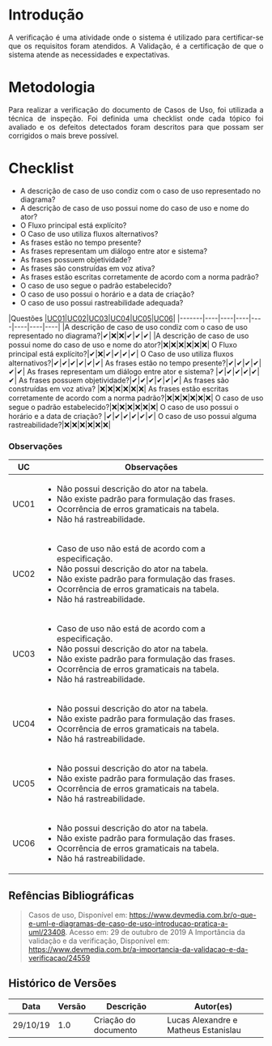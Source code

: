 # Introdução

<p align="justify">
A verificação é uma atividade onde o sistema é utilizado para certificar-se que os requisitos foram atendidos. A Validação, é a certificação de que o sistema atende as necessidades e expectativas.
</p>

# Metodologia

<p align="justify">
Para realizar a verificação do documento de Casos de Uso, foi utilizada a técnica de inspeção. Foi definida uma checklist onde cada tópico foi avaliado e os defeitos detectados foram descritos para que possam ser corrigidos o mais breve possível.
</p>

# Checklist
 
 <ul>
  <li> A descrição de caso de uso condiz com o caso de uso representado no diagrama?
  <li> A descrição de caso de uso possui nome do caso de uso e nome do ator?
  <li> O Fluxo principal está explícito?
  <li> O Caso de uso utiliza fluxos alternativos?
  <li> As frases estão no tempo presente?
  <li> As frases representam um diálogo entre ator e sistema?
  <li> As frases possuem objetividade?
  <li>As frases são construídas em voz ativa?
  <li>As frases estão escritas corretamente de acordo com a norma padrão?
  <li> O caso de uso segue o padrão estabelecido?
  <li> O caso de uso possui o horário e a data de criação?
  <li> O caso de uso possui rastreabilidade adequada?
 </ul>


|Questões |[UC01](https://requisitos-de-software.github.io/2019.2-Waze/CasoDeUso/#uc01-buscar-rota-para-onde)|[UC02](https://requisitos-de-software.github.io/2019.2-Waze)|[UC03](https://requisitos-de-software.github.io/2019.2-Waze/CasoDeUso/#uc03-exibicao-de-mapa)|[UC04](https://requisitos-de-software.github.io/2019.2-Waze/CasoDeUso/#uc04-navegacao)|[UC05](https://requisitos-de-software.github.io/2019.2-Waze/CasoDeUso/#uc05-economia-de-bateria)|[UC06](https://requisitos-de-software.github.io/2019.2-Waze/CasoDeUso/#uc06-voz-e-som)|
|-------|----|----|----|----|----|----|----|
|A descrição de caso de uso condiz com o caso de uso representado no diagrama?|✔|❌|❌|✔|✔|✔|
|A descrição de caso de uso possui nome do caso de uso e nome do ator?|❌|❌|❌|❌|❌|❌|
O Fluxo principal está explícito?|✔|❌|✔|✔|✔|✔|
O Caso de uso utiliza fluxos alternativos?|✔|✔|✔|✔|✔|✔|
As frases estão no tempo presente?|✔|✔|✔|✔|✔|✔|
As frases representam um diálogo entre ator e sistema? |✔|✔|✔|✔|✔|✔|
As frases possuem objetividade?|✔|✔|✔|✔|✔|✔|
As frases são construídas em voz ativa? |❌|❌|❌|❌|❌|❌|
As frases estão escritas corretamente de acordo com a norma padrão?|❌|❌|❌|❌|❌|❌|
O caso de uso segue o padrão estabelecido?|❌|❌|❌|❌|❌|❌|
O caso de uso possui o horário e a data de criação? |✔|✔|✔|✔|✔|✔|
O caso de uso possui alguma rastreabilidade?|❌|❌|❌|❌|❌|❌|


### Observações
 
|UC|Observações|
|---|-----------|
|UC01|<ul><li>Não possui descrição do ator na tabela.<li>Não existe padrão para formulação das frases.</li><li>Ocorrência de erros gramaticais na tabela.</li><li>Não há rastreabilidade.</li></ul>|
|UC02|<ul><li>Caso de uso não está de acordo com a especificação.</li><li>Não possui descrição do ator na tabela.<li>Não existe padrão para formulação das frases.</li><li>Ocorrência de erros gramaticais na tabela.</li><li>Não há rastreabilidade.</li></ul>|
|UC03|<ul><li>Caso de uso não está de acordo com a especificação.</li><li>Não possui descrição do ator na tabela.<li>Não existe padrão para formulação das frases.</li><li>Ocorrência de erros gramaticais na tabela.</li><li>Não há rastreabilidade.</li></ul>|
|UC04|<ul><li>Não possui descrição do ator na tabela.<li>Não existe padrão para formulação das frases.</li><li>Ocorrência de erros gramaticais na tabela.</li><li>Não há rastreabilidade.</li></ul>|
|UC05|<ul><li>Não possui descrição do ator na tabela.<li>Não existe padrão para formulação das frases.</li><li>Ocorrência de erros gramaticais na tabela.</li><li>Não há rastreabilidade.</li></ul>|
|UC06|<ul><li>Não possui descrição do ator na tabela.<li>Não existe padrão para formulação das frases.</li><li>Ocorrência de erros gramaticais na tabela.</li><li>Não há rastreabilidade.</li></ul>|

## Refências Bibliográficas
>Casos de uso, Disponível em: https://www.devmedia.com.br/o-que-e-uml-e-diagramas-de-caso-de-uso-introducao-pratica-a-uml/23408. Acesso em: 29 de outubro de 2019
>A Importância da validação e da verificação, Disponível em: https://www.devmedia.com.br/a-importancia-da-validacao-e-da-verificacao/24559

## Histórico de Versões
|Data|Versão|Descrição|Autor(es)|
|----|------|---------|---------|
|29/10/19|1.0|Criação do documento|Lucas Alexandre e Matheus Estanislau|